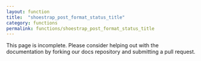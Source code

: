 ```yaml
---
layout: function
title:  "shoestrap_post_format_status_title"
category: functions
permalink: functions/shoestrap_post_format_status_title
---
```


This page is incomplete. Please consider helping out with the documentation by forking our docs repository and submitting a pull request.
